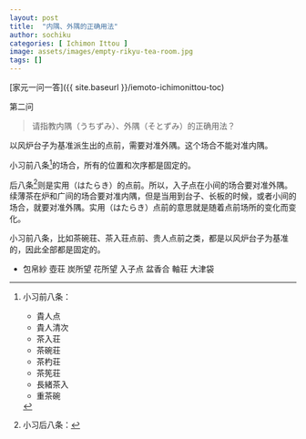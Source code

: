 ```yaml
---
layout: post
title:  "内隅、外隅的正确用法"
author: sochiku
categories: [ Ichimon Ittou ]
image: assets/images/empty-rikyu-tea-room.jpg
tags: []
---
```


[家元一问一答]({{ site.baseurl }}/iemoto-ichimonittou-toc)

第二问

> 请指教内隅（うちずみ）、外隅（そとずみ）的正确用法？

以风炉台子为基准派生出的点前，需要对准外隅。这个场合不能对准内隅。

小习前八条[^1]的场合，所有的位置和次序都是固定的。

后八条[^2]则是实用（はたらき）的点前。所以，入子点在小间的场合要对准外隅。续薄茶在炉和广间的场合要对准内隅，但是当用到台子、长板的时候，或者小间的场合，就要对准外隅。实用（はたらき）点前的意思就是随着点前场所的变化而变化。

小习前八条，比如茶碗荘、茶入荘点前、贵人点前之类，都是以风炉台子为基准的，因此全部都是固定的。

[^1]: 小习前八条：
    + 貴人点
    + 貴人清次
    + 茶入荘
    + 茶碗荘
    + 茶杓荘
    + 茶筅荘
    + 長緒茶入
    + 重茶碗

[^2]: 小习后八条：
+ 包帛紗
壺荘
炭所望
花所望
入子点
盆香合
軸荘
大津袋
